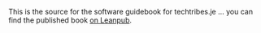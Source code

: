 This is the source for the software guidebook for techtribes.je ... you can find the published book [on Leanpub](https://leanpub.com/techtribesje/).
